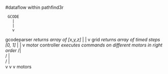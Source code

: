 #dataflow within pathfind3r

     GCODE
       |
       |
       v
   gcodeparser
*returns array of [x,y,z]*
       |
       |
       v
     grid
*returns array of timed steps [0, 1]*
       |
       |
       v
  motor controller
*executes commands on different motors in right order*
      /|\
     / | \
    /  |  \
   v   v   v 
     motors
